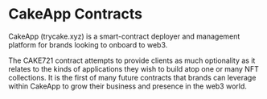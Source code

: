 # CakeApp Contracts

CakeApp (trycake.xyz) is a smart-contract deployer and management platform for brands looking to onboard to web3.

The CAKE721 contract attempts to provide clients as much optionality as it relates to the kinds of applications they wish to build atop one or many NFT collections. It is the first of many future contracts that brands can leverage within CakeApp to grow their business and presence in the web3 world.